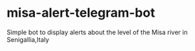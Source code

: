 # misa-alert-telegram-bot
Simple bot to display alerts about the level of the Misa river in Senigallia,Italy
